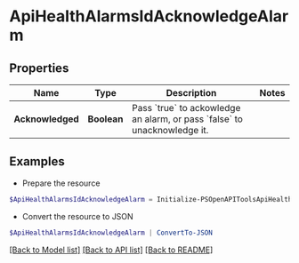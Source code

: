 # ApiHealthAlarmsIdAcknowledgeAlarm
## Properties

Name | Type | Description | Notes
------------ | ------------- | ------------- | -------------
**Acknowledged** | **Boolean** | Pass &#x60;true&#x60; to ackowledge an alarm, or pass &#x60;false&#x60; to unacknowledge it. | 

## Examples

- Prepare the resource
```powershell
$ApiHealthAlarmsIdAcknowledgeAlarm = Initialize-PSOpenAPIToolsApiHealthAlarmsIdAcknowledgeAlarm  -Acknowledged null
```

- Convert the resource to JSON
```powershell
$ApiHealthAlarmsIdAcknowledgeAlarm | ConvertTo-JSON
```

[[Back to Model list]](../README.md#documentation-for-models) [[Back to API list]](../README.md#documentation-for-api-endpoints) [[Back to README]](../README.md)

